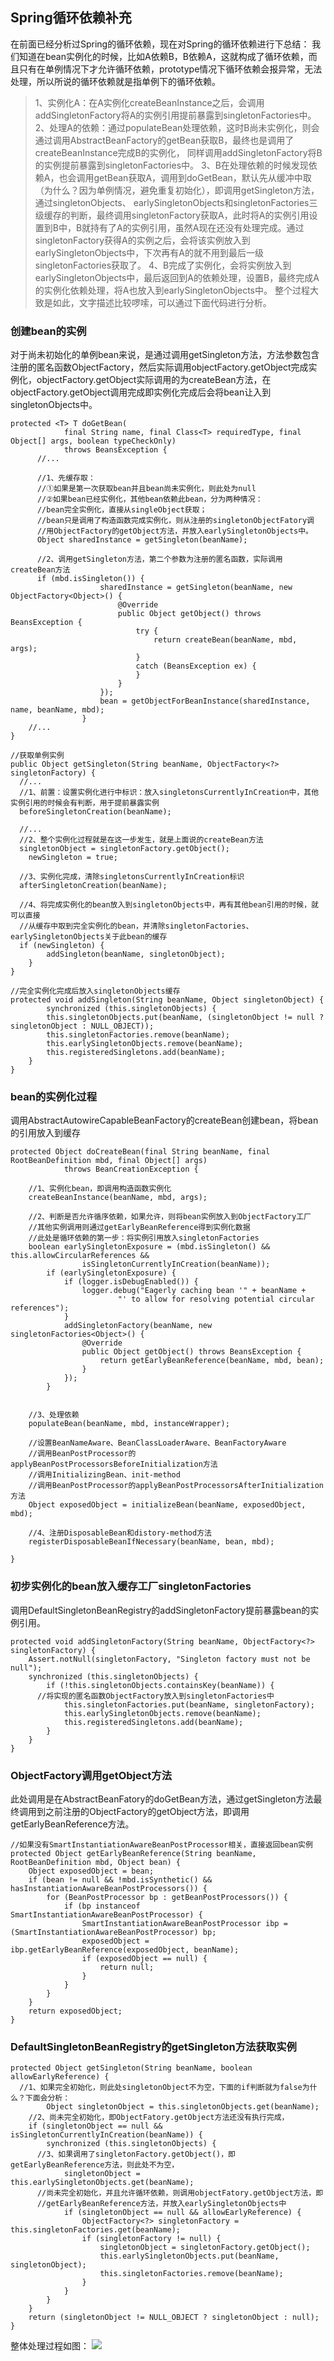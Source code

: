 ## Spring循环依赖补充

 在前面已经分析过Spring的循环依赖，现在对Spring的循环依赖进行下总结：
我们知道在bean实例化的时候，比如A依赖B，B依赖A，这就构成了循环依赖，而且只有在单例情况下才允许循环依赖，prototype情况下循环依赖会报异常，无法处理，所以所说的循环依赖就是指单例下的循环依赖。
> 1、实例化A：在A实例化createBeanInstance之后，会调用addSingletonFactory将A的实例引用提前暴露到singletonFactories中。
2、处理A的依赖：通过populateBean处理依赖，这时B尚未实例化，则会通过调用AbstractBeanFactory的getBean获取B，最终也是调用了createBeanInstance完成B的实例化，
同样调用addSingletonFactory将B的实例提前暴露到singletonFactories中。
3、B在处理依赖的时候发现依赖A，也会调用getBean获取A，调用到doGetBean，默认先从缓冲中取（为什么？因为单例情况，避免重复初始化），即调用getSingleton方法，通过singletonObjects、
earlySingletonObjects和singletonFactories三级缓存的判断，最终调用singletonFactory获取A，此时将A的实例引用设置到B中，B就持有了A的实例引用，虽然A现在还没有处理完成。通过singletonFactory获得A的实例之后，会将该实例放入到earlySingletonObjects中，下次再有A的就不用到最后一级singletonFactories获取了。
4、B完成了实例化，会将实例放入到earlySingletonObjects中，最后返回到A的依赖处理，设置B，最终完成A的实例化依赖处理，将A也放入到earlySingletonObjects中。
整个过程大致是如此，文字描述比较啰嗦，可以通过下面代码进行分析。

### 创建bean的实例
对于尚未初始化的单例bean来说，是通过调用getSingleton方法，方法参数包含注册的匿名函数ObjectFactory，然后实际调用objectFactory.getObject完成实例化，objectFactory.getObject实际调用的为createBean方法，在objectFactory.getObject调用完成即实例化完成后会将bean让入到singletonObjects中。
```
protected <T> T doGetBean(
			final String name, final Class<T> requiredType, final Object[] args, boolean typeCheckOnly)
			throws BeansException {
      //...

      //1、先缓存取：
      //①如果是第一次获取bean并且bean尚未实例化，则此处为null
      //②如果bean已经实例化，其他bean依赖此bean，分为两种情况：
      //bean完全实例化，直接从singleObject获取；
      //bean只是调用了构造函数完成实例化，则从注册的singletonObjectFatory调
      //用ObjectFactory的getObject方法，并放入earlySingletonObjects中。
      Object sharedInstance = getSingleton(beanName);

      //2、调用getSingleton方法，第二个参数为注册的匿名函数，实际调用createBean方法
      if (mbd.isSingleton()) {
					sharedInstance = getSingleton(beanName, new ObjectFactory<Object>() {
						@Override
						public Object getObject() throws BeansException {
							try {
								return createBean(beanName, mbd, args);
							}
							catch (BeansException ex) {
							}
						}
					});
					bean = getObjectForBeanInstance(sharedInstance, name, beanName, mbd);
				}
    //...
}

//获取单例实例
public Object getSingleton(String beanName, ObjectFactory<?> singletonFactory) {
  //...
  //1、前置：设置实例化进行中标识：放入singletonsCurrentlyInCreation中，其他实例引用的时候会有判断，用于提前暴露实例
  beforeSingletonCreation(beanName);

  //...
  //2、整个实例化过程就是在这一步发生，就是上面说的createBean方法
  singletonObject = singletonFactory.getObject();
	newSingleton = true;

  //3、实例化完成，清除singletonsCurrentlyInCreation标识
  afterSingletonCreation(beanName);

  //4、将完成实例化的bean放入到singletonObjects中，再有其他bean引用的时候，就可以直接
  //从缓存中取到完全实例化的bean，并清除singletonFactories、earlySingletonObjects关于此bean的缓存
  if (newSingleton) {
		addSingleton(beanName, singletonObject);
	}
}

//完全实例化完成后放入singletonObjects缓存
protected void addSingleton(String beanName, Object singletonObject) {
		synchronized (this.singletonObjects) {
		this.singletonObjects.put(beanName, (singletonObject != null ? singletonObject : NULL_OBJECT));
		this.singletonFactories.remove(beanName);
		this.earlySingletonObjects.remove(beanName);
		this.registeredSingletons.add(beanName);
	}
}
```
### bean的实例化过程
调用AbstractAutowireCapableBeanFactory的createBean创建bean，将bean的引用放入到缓存
```
protected Object doCreateBean(final String beanName, final RootBeanDefinition mbd, final Object[] args)
			throws BeanCreationException {

    //1、实例化bean，即调用构造函数实例化
    createBeanInstance(beanName, mbd, args);

    //2、判断是否允许循序依赖，如果允许，则将bean实例放入到ObjectFactory工厂
    //其他实例调用则通过getEarlyBeanReference得到实例化数据
    //此处是循环依赖的第一步：将实例引用放入singletonFactories
    boolean earlySingletonExposure = (mbd.isSingleton() && this.allowCircularReferences &&
				isSingletonCurrentlyInCreation(beanName));
		if (earlySingletonExposure) {
			if (logger.isDebugEnabled()) {
				logger.debug("Eagerly caching bean '" + beanName +
						"' to allow for resolving potential circular references");
			}
			addSingletonFactory(beanName, new singletonFactories<Object>() {
				@Override
				public Object getObject() throws BeansException {
					return getEarlyBeanReference(beanName, mbd, bean);
				}
			});
		}


    //3、处理依赖
    populateBean(beanName, mbd, instanceWrapper);

    //设置BeanNameAware、BeanClassLoaderAware、BeanFactoryAware
    //调用BeanPostProcessor的applyBeanPostProcessorsBeforeInitialization方法
    //调用InitializingBean、init-method
    //调用BeanPostProcessor的applyBeanPostProcessorsAfterInitialization方法
    Object exposedObject = initializeBean(beanName, exposedObject, mbd);

    //4、注册DisposableBean和distory-method方法
    registerDisposableBeanIfNecessary(beanName, bean, mbd);

}
```
### 初步实例化的bean放入缓存工厂singletonFactories
调用DefaultSingletonBeanRegistry的addSingletonFactory提前暴露bean的实例引用。
```
protected void addSingletonFactory(String beanName, ObjectFactory<?> singletonFactory) {
	Assert.notNull(singletonFactory, "Singleton factory must not be null");
	synchronized (this.singletonObjects) {
		if (!this.singletonObjects.containsKey(beanName)) {
      //将实现的匿名函数ObjectFactory放入到singletonFactories中
			this.singletonFactories.put(beanName, singletonFactory);
			this.earlySingletonObjects.remove(beanName);
			this.registeredSingletons.add(beanName);
		}
	}
}
```
### ObjectFactory调用getObject方法
此处调用是在AbstractBeanFatory的doGetBean方法，通过getSingleton方法最终调用到之前注册的ObjectFactory的getObject方法，即调用getEarlyBeanReference方法。
```
//如果没有SmartInstantiationAwareBeanPostProcessor相关，直接返回bean实例
protected Object getEarlyBeanReference(String beanName, RootBeanDefinition mbd, Object bean) {
	Object exposedObject = bean;
	if (bean != null && !mbd.isSynthetic() && hasInstantiationAwareBeanPostProcessors()) {
		for (BeanPostProcessor bp : getBeanPostProcessors()) {
			if (bp instanceof SmartInstantiationAwareBeanPostProcessor) {
				SmartInstantiationAwareBeanPostProcessor ibp = (SmartInstantiationAwareBeanPostProcessor) bp;
				exposedObject = ibp.getEarlyBeanReference(exposedObject, beanName);
				if (exposedObject == null) {
					return null;
				}
			}
		}
	}
	return exposedObject;
}
```
### DefaultSingletonBeanRegistry的getSingleton方法获取实例
```
protected Object getSingleton(String beanName, boolean allowEarlyReference) {
  //1、如果完全初始化，则此处singletonObject不为空，下面的if判断就为false为什么？下面会分析：
		Object singletonObject = this.singletonObjects.get(beanName);
    //2、尚未完全初始化，即ObjectFatory.getObject方法还没有执行完成，
	if (singletonObject == null && isSingletonCurrentlyInCreation(beanName)) {
		synchronized (this.singletonObjects) {
      //3、如果调用了singletonFactory.getObject()，即getEarlyBeanReference方法，则此处不为空，
			singletonObject = this.earlySingletonObjects.get(beanName);
      //尚未完全初始化，并且允许循环依赖，则调用objectFatory.getObject方法，即
      //getEarlyBeanReference方法，并放入earlySingletonObjects中
			if (singletonObject == null && allowEarlyReference) {
				ObjectFactory<?> singletonFactory = this.singletonFactories.get(beanName);
				if (singletonFactory != null) {
					singletonObject = singletonFactory.getObject();
					this.earlySingletonObjects.put(beanName, singletonObject);
					this.singletonFactories.remove(beanName);
				}
			}
		}
	}
	return (singletonObject != NULL_OBJECT ? singletonObject : null);
}
```
整体处理过程如图：
![](../assets/spring_bean_circular_refrence.png)

